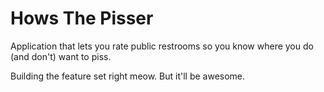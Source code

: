 # Hows The Pisser

Application that lets you rate public restrooms so you know where you do (and don't) want to piss.

Building the feature set right meow. But it'll be awesome.